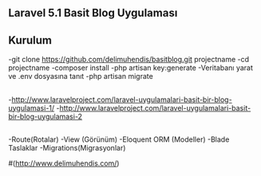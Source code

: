 ## Laravel 5.1 Basit Blog Uygulaması


## Kurulum

-git clone https://github.com/delimuhendis/basitblog.git projectname
-cd projectname
-composer install
-php artisan key:generate
-Veritabanı yarat ve .env dosyasına tanıt
-php artisan migrate 

##
-http://www.laravelproject.com/laravel-uygulamalari-basit-bir-blog-uygulamasi-1/
-http://www.laravelproject.com/laravel-uygulamalari-basit-bir-blog-uygulamasi-2

## 
-Route(Rotalar)
-View (Görünüm)
-Eloquent ORM (Modeller)
-Blade Taslaklar
-Migrations(Migrasyonlar)

#(http://www.delimuhendis.com/)
